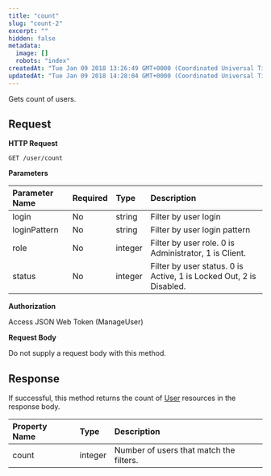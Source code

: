 ```yaml
---
title: "count"
slug: "count-2"
excerpt: ""
hidden: false
metadata: 
  image: []
  robots: "index"
createdAt: "Tue Jan 09 2018 13:26:49 GMT+0000 (Coordinated Universal Time)"
updatedAt: "Tue Jan 09 2018 14:28:04 GMT+0000 (Coordinated Universal Time)"
---
```

Gets count of users.

## Request

**HTTP Request**

```text
GET /user/count
```

**Parameters**

| Parameter Name | Required | Type    | Description                                                         |
| :------------- | :------- | :------ | :------------------------------------------------------------------ |
| login          | No       | string  | Filter by user login                                                |
| loginPattern   | No       | string  | Filter by user login pattern                                        |
| role           | No       | integer | Filter by user role. 0 is Administrator, 1 is Client.               |
| status         | No       | integer | Filter by user status. 0 is Active, 1 is Locked Out, 2 is Disabled. |

**Authorization**

Access JSON Web Token (ManageUser)

**Request Body**

Do not supply a request body with this method.

## Response

If successful, this method returns the count of [User](doc:user)  resources in the response body.

| Property Name | Type    | Description                             |
| :------------ | :------ | :-------------------------------------- |
| count         | integer | Number of users that match the filters. |
